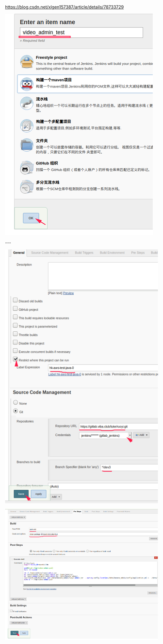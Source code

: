 https://blog.csdn.net/xlgen157387/article/details/78733729



![](imgs/DeepinScreenshot_select-area_20191224084228.png)

\---



![](imgs/DeepinScreenshot_select-area_20191229122018.png)

![](imgs/DeepinScreenshot_select-area_20191229122137.png)

